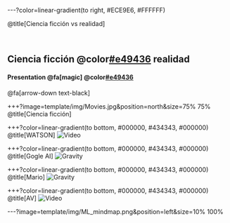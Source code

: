 ---?color=linear-gradient(to right, #ECE9E6, #FFFFFF)

@title[Ciencia ficción vs realidad]

<br>

##  Ciencia ficción @color[#e49436](vs.) realidad
#### Presentation @fa[magic] @color[#e49436](Magic)

@fa[arrow-down text-black]


+++?image=template/img/Movies.jpg&position=north&size=75% 75%
@title[Ciencia ficción]

+++?color=linear-gradient(to bottom, #000000, #434343,  #000000)
@title[WATSON]
![Video](https://www.youtube.com/embed/P18EdAKuC1U)

+++?color=linear-gradient(to bottom, #000000, #434343,  #000000)
@title[Gogle AI]
![Gravity](https://www.youtube.com/embed/JvbHu_bVa_g)

+++?color=linear-gradient(to bottom, #000000, #434343,  #000000)
@title[Mario]
![Gravity](https://www.youtube.com/embed/qv6UVOQ0F44)

+++?color=linear-gradient(to bottom, #000000, #434343,  #000000)
@title[AV]
![Video](https://www.youtube.com/embed/PjH_1hEoIDs)

---?image=template/img/ML_mindmap.png&position=left&size=10% 100%
